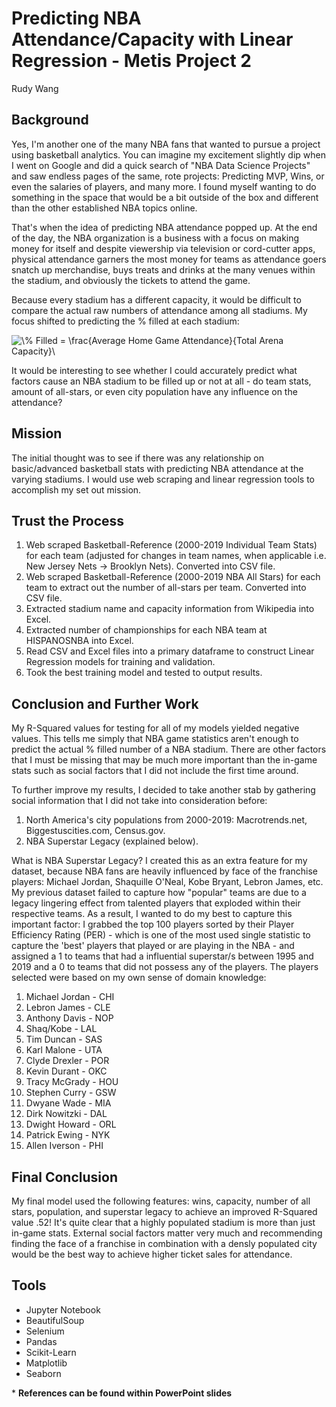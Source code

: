 # Predicting NBA Attendance/Capacity with Linear Regression - Metis Project 2
Rudy Wang

## Background

Yes, I'm another one of the many NBA fans that wanted to pursue a project using basketball analytics. You can imagine my excitement slightly dip when I went on Google and did a quick search of "NBA Data Science Projects" and saw endless pages of the same, rote projects: Predicting MVP, Wins, or even the salaries of players, and many more. I found myself wanting to do something in the space that would be a bit outside of the box and different than the other established NBA topics online.

That's when the idea of predicting NBA attendance popped up. At the end of the day, the NBA organization is a business with a focus on making money for itself and despite viewership via television or cord-cutter apps, physical attendance garners the most money for teams as attendance goers snatch up merchandise, buys treats and drinks at the many venues within the stadium, and obviously the tickets to attend the game. 

Because every stadium has a different capacity, it would be difficult to compare the actual raw numbers of attendance among all stadiums. My focus shifted to predicting the % filled at each stadium:

<img src="https://latex.codecogs.com/gif.latex?\%&space;Filled&space;=&space;\frac{Average&space;Home&space;Game&space;Attendance}{Total&space;Arena&space;Capacity}\" title="\% Filled = \frac{Average Home Game Attendance}{Total Arena Capacity}\" />

It would be interesting to see whether I could accurately predict what factors cause an NBA stadium to be filled up or not at all - do team stats, amount of all-stars, or even city population have any influence on the attendance?

## Mission

The initial thought was to see if there was any relationship on basic/advanced basketball stats with predicting NBA attendance at the varying stadiums. I would use web scraping and linear regression tools to accomplish my set out mission.

## Trust the Process

1. Web scraped Basketball-Reference (2000-2019 Individual Team Stats) for each team (adjusted for changes in team names, when applicable i.e. New Jersey Nets -> Brooklyn Nets). Converted into CSV file.
2. Web scraped Basketball-Reference (2000-2019 NBA All Stars) for each team to extract out the number of all-stars per team. Converted into CSV file.
3. Extracted stadium name and capacity information from Wikipedia into Excel.
4. Extracted number of championships for each NBA team at HISPANOSNBA into Excel. 
5. Read CSV and Excel files into a primary dataframe to construct Linear Regression models for training and validation.
6. Took the best training model and tested to output results.

## Conclusion and Further Work

My R-Squared values for testing for all of my models yielded negative values. This tells me simply that NBA game statistics aren't enough to predict the actual % filled number of a NBA stadium. There are other factors that I must be missing that may be much more important than the in-game stats such as social factors that I did not include the first time around. 

To further improve my results, I decided to take another stab by gathering social information that I did not take into consideration before:

1. North America's city populations from 2000-2019: Macrotrends.net, Biggestuscities.com, Census.gov.
2. NBA Superstar Legacy (explained below).

What is NBA Superstar Legacy? I created this as an extra feature for my dataset, because NBA fans are heavily influenced by face of the franchise players: Michael Jordan, Shaquille O'Neal, Kobe Bryant, Lebron James, etc. My previous dataset failed to capture how "popular" teams are due to a legacy lingering effect from talented players that exploded within their respective teams. As a result, I wanted to do my best to capture this important factor: I grabbed the top 100 players sorted by their Player Efficiency Rating (PER) - which is one of the most used single statistic to capture the 'best' players that played or are playing in the NBA - and assigned a 1 to teams that had a influential superstar/s between 1995 and 2019 and a 0 to teams that did not possess any of the players. The players selected were based on my own sense of domain knowledge:

1. Michael Jordan - CHI
2. Lebron James - CLE
3. Anthony Davis - NOP
4. Shaq/Kobe - LAL
5. Tim Duncan - SAS
6. Karl Malone - UTA
7. Clyde Drexler - POR
8. Kevin Durant - OKC
9. Tracy McGrady - HOU
10. Stephen Curry - GSW
11. Dwyane Wade - MIA
12. Dirk Nowitzki - DAL
13. Dwight Howard - ORL
14. Patrick Ewing - NYK
15. Allen Iverson - PHI

## Final Conclusion

My final model used the following features: wins, capacity, number of all stars, population, and superstar legacy to achieve an improved R-Squared value .52! It's quite clear that a highly populated stadium is more than just in-game stats. External social factors matter very much and recommending finding the face of a franchise in combination with a densly populated city would be the best way to achieve higher ticket sales for attendance.

## Tools

- Jupyter Notebook
- BeautifulSoup
- Selenium
- Pandas
- Scikit-Learn
- Matplotlib
- Seaborn

\* **References can be found within PowerPoint slides**






